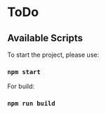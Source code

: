 # ToDo

## Available Scripts

To start the project, please use:

### `npm start`

For build:

### `npm run build`

